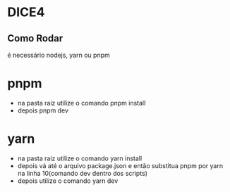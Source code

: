# DICE4

## Como Rodar

é necessário nodejs, yarn ou pnpm

# pnpm

- na pasta raiz utilize o comando pnpm install
- depois pnpm dev

# yarn

- na pasta raiz utilize o comando yarn install
- depois vá até o arquivo package.json e então substitua pnpm por yarn na linha 10(comando dev dentro dos scripts)
- depois utilize o comando yarn dev
